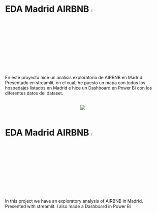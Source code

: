 # EDA Madrid AIRBNB <img src="https://www.dscasturias.com/WebRoot/StoreES3/Shops/ec8259/5B22/3B17/5576/7419/600F/52DF/D016/E45D/images.jpg" style="width: 5%; height: auto;" />
En este proyecto hice un análisis exploratorio de AIRBNB en Madrid. 
Presentado en streamlit, en el cual, he puesto un mapa con todos los hospedajes listados en Madrid e hice un Dashboard en Power Bi con los diferentes datos del dataset.

<br>
<center><img src="https://a.cdn-hotels.com/gdcs/production133/d1207/7ad2d7f0-68ce-11e8-8a0f-0242ac11000c.jpg"></center>
<br>


# EDA Madrid AIRBNB <img src="https://www.comprarbanderas.es/images/banderas/400/14-reino-unido_400px.jpg" style="width: 5%; height: auto;" />
In this project we have an exploratory analysis of AIRBNB in Madrid. Presented with streamlit.
I also made a Dashboard in Power Bi
